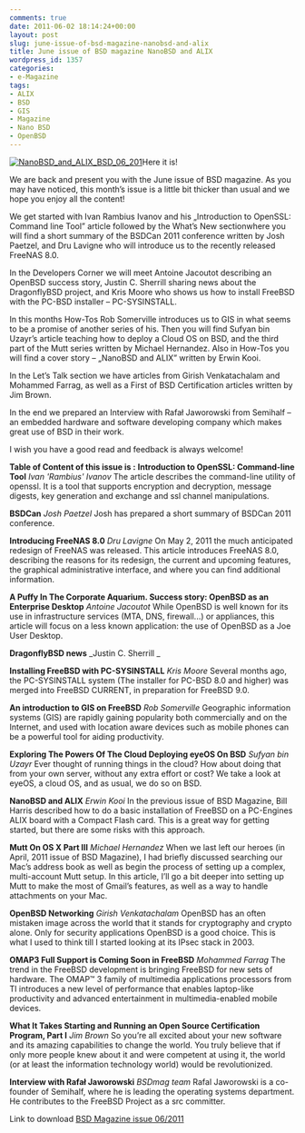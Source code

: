 ```yaml
---
comments: true
date: 2011-06-02 18:14:24+00:00
layout: post
slug: june-issue-of-bsd-magazine-nanobsd-and-alix
title: June issue of BSD magazine NanoBSD and ALIX
wordpress_id: 1357
categories:
- e-Magazine
tags:
- ALIX
- BSD
- GIS
- Magazine
- Nano BSD
- OpenBSD
---
```


[![NanoBSD_and_ALIX_BSD_06_201](http://martinusadyh.web.id/wp-content/uploads/2011/06/NanoBSD_and_ALIX_BSD_06_201.jpg)](http://martinusadyh.web.id/wp-content/uploads/2011/06/NanoBSD_and_ALIX_BSD_06_201.jpg)Here it is! 

We are back and present you with the June issue of BSD magazine. As you may have noticed, this month’s issue is a little bit thicker than usual and we hope you enjoy all the content! 

We get started with Ivan Rambius Ivanov and his „Introduction to OpenSSL: Command line Tool” article followed by the What’s New sectionwhere you will find a short summary of the BSDCan 2011 conference written by Josh Paetzel, and Dru Lavigne who will introduce us to the recently released FreeNAS 8.0. 

In the Developers Corner we will meet Antoine Jacoutot describing an OpenBSD success story, Justin C. Sherrill sharing news about the DragonflyBSD project, and Kris Moore who shows us how to install FreeBSD with the PC-BSD installer – PC-SYSINSTALL. 

In this months How-Tos Rob Somerville introduces us to GIS in what seems to be a promise of another series of his. Then you will find Sufyan bin Uzayr’s article teaching how to deploy a Cloud OS on BSD, and the third part of the Mutt series written by Michael Hernandez. Also in How-Tos you will find a cover story – „NanoBSD and ALIX” written by Erwin Kooi. 

In the Let’s Talk section we have articles from Girish Venkatachalam and Mohammed Farrag, as well as a First of BSD Certification articles written by Jim Brown. 

In the end we prepared an Interview with Rafał Jaworowski from Semihalf – an embedded hardware and software developing company which makes great use of BSD in their work. 

I wish you have a good read and feedback is always welcome!

**Table of Content of this issue is :**
**Introduction to OpenSSL: Command-line Tool**
_Ivan 'Rambius' Ivanov_
The article describes the command-line utility of openssl. It is a tool that supports encryption and decryption, message digests, key generation and exchange and ssl channel manipulations. 

**BSDCan**
_Josh Paetzel_
Josh has prepared a short summary of BSDCan 2011 conference. 

**Introducing FreeNAS 8.0**
_Dru Lavigne_
On May 2, 2011 the much anticipated redesign of FreeNAS was released. This article introduces FreeNAS 8.0, describing the reasons for its redesign, the current and upcoming features, the graphical administrative interface, and where you can find additional information. 
<!-- more -->
**A Puffy In The Corporate Aquarium. Success story: OpenBSD as an Enterprise Desktop**
_Antoine Jacoutot_
While OpenBSD is well known for its use in infrastructure services (MTA, DNS, firewall...) or appliances, this article will focus on a less known application: the use of OpenBSD as a Joe User Desktop. 

**DragonflyBSD news**
_Justin C. Sherrill _

**Installing FreeBSD with PC-SYSINSTALL**
_Kris Moore_
Several months ago, the PC-SYSINSTALL system (The installer for PC-BSD 8.0 and higher) was merged into FreeBSD CURRENT, in preparation for FreeBSD 9.0. 

**An introduction to GIS on FreeBSD**
_Rob Somerville_
Geographic information systems (GIS) are rapidly gaining popularity both commercially and on the Internet, and used with location aware devices such as mobile phones can be a powerful tool for aiding productivity. 

**Exploring The Powers Of The Cloud Deploying eyeOS On BSD**
_Sufyan bin Uzayr_
Ever thought of running things in the cloud? How about doing that from your own server, without any extra effort or cost? We take a look at eyeOS, a cloud OS, and as usual, we do so on BSD. 

**NanoBSD and ALIX**
_Erwin Kooi_
In the previous issue of BSD Magazine, Bill Harris described how to do a basic installation of FreeBSD on a PC-Engines ALIX board with a Compact Flash card. This is a great way for getting started, but there are some risks with this approach. 

**Mutt On OS X Part III**
_Michael Hernandez_
When we last left our heroes (in April, 2011 issue of BSD Magazine), I had briefly discussed searching our Mac’s address book as well as begin the process of setting up a complex, multi-account Mutt setup. In this article, I’ll go a bit deeper into setting up Mutt to make the most of Gmail’s features, as well as a way to handle attachments on your Mac. 

**OpenBSD Networking**
_Girish Venkatachalam_
OpenBSD has an often mistaken image across the world that it stands for cryptography and crypto alone. Only for security applications OpenBSD is a good choice. This is what I used to think till I started looking at its IPsec stack in 2003. 

**OMAP3 Full Support is Coming Soon in FreeBSD**
_Mohammed Farrag_
The trend in the FreeBSD development is bringing FreeBSD for new sets of hardware. The OMAP™ 3 family of multimedia applications processors from TI introduces a new level of performance that enables laptop-like productivity and advanced entertainment in multimedia-enabled mobile devices. 

**What It Takes Starting and Running an Open Source Certification Program, Part I**
_Jim Brown_
So you’re all excited about your new software and its amazing capabilities to change the world. You truly believe that if only more people knew about it and were competent at using it, the world (or at least the information technology world) would be revolutionized. 

**Interview with Rafał Jaworowski**
_BSDmag team_
Rafal Jaworowski is a co-founder of Semihalf, where he is leading the operating systems department. He contributes to the FreeBSD Project as a src committer.

Link to download [BSD Magazine issue 06/2011](http://bsdmag.org/magazine/1741-nanobsd-and-alix)
